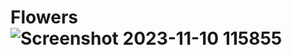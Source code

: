 # Flowers![Screenshot 2023-11-10 115855](https://github.com/bhaskarshivam/Flowers/assets/84712612/11500d2b-edba-441d-b434-1d0cd1921ddf)
